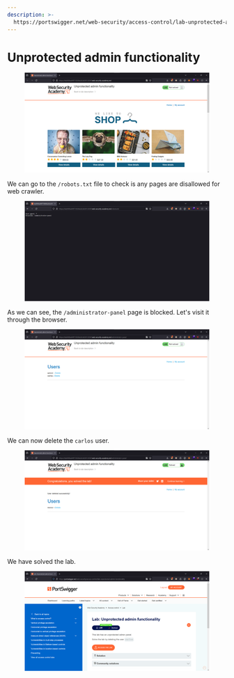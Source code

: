 ```yaml
---
description: >-
  https://portswigger.net/web-security/access-control/lab-unprotected-admin-functionality
---
```


# Unprotected admin functionality

<figure><img src="../../../.gitbook/assets/1 (12).png" alt=""><figcaption></figcaption></figure>

We can go to the `/robots.txt` file to check is any pages are disallowed for web crawler.

<figure><img src="../../../.gitbook/assets/2 (21).png" alt=""><figcaption></figcaption></figure>

As we can see, the `/administrator-panel` page is blocked. Let's visit it through the browser.

<figure><img src="../../../.gitbook/assets/3 (21).png" alt=""><figcaption></figcaption></figure>

We can now delete the `carlos` user.

<figure><img src="../../../.gitbook/assets/4 (18).png" alt=""><figcaption></figcaption></figure>

We have solved the lab.

<figure><img src="../../../.gitbook/assets/5 (18).png" alt=""><figcaption></figcaption></figure>
